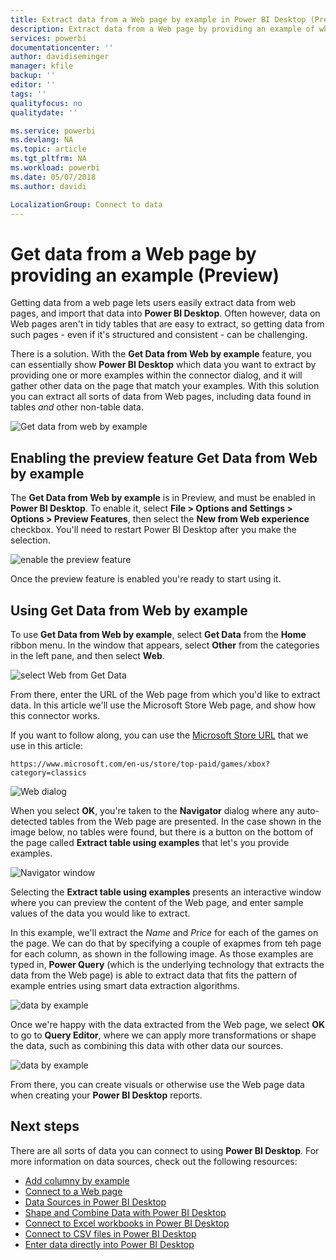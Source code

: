 ```yaml
---
title: Extract data from a Web page by example in Power BI Desktop (Preview)
description: Extract data from a Web page by providing an example of what you want to pull
services: powerbi
documentationcenter: ''
author: davidiseminger
manager: kfile
backup: ''
editor: ''
tags: ''
qualityfocus: no
qualitydate: ''

ms.service: powerbi
ms.devlang: NA
ms.topic: article
ms.tgt_pltfrm: NA
ms.workload: powerbi
ms.date: 05/07/2018
ms.author: davidi

LocalizationGroup: Connect to data
---
```

# Get data from a Web page by providing an example (Preview)

Getting data from a web page lets users easily extract data from web pages, and import that data into **Power BI Desktop**. Often however, data on Web pages aren't in tidy tables that are easy to extract, so getting data from such pages - even if it's structured and consistent -  can be challenging. 

There is a solution. With the **Get Data from Web by example** feature, you can essentially show **Power BI Desktop** which data you want to extract by providing one or more examples within the connector dialog, and it will gather other data on the page that match your examples. With this solution you can extract all sorts of data from Web pages, including  data found in tables *and* other non-table data. 

![Get data from web by example](media/desktop-connect-to-web-by-example/web-by-example_01.png)


## Enabling the preview feature Get Data from Web by example

The **Get Data from Web by example** is in Preview, and must be enabled in **Power BI Desktop**. To enable it, select **File > Options and Settings > Options > Preview Features**, then select the **New from Web experience** checkbox. You'll need to restart Power BI Desktop after you make the selection.

![enable the preview feature](media/desktop-connect-to-web-by-example/web-by-example_02.png)

Once the preview feature is enabled you're ready to start using it. 

## Using Get Data from Web by example

To use **Get Data from Web by example**, select **Get Data** from the **Home** ribbon menu. In the window that appears, select **Other** from the categories in the left pane, and then select **Web**.

![select Web from Get Data](media/desktop-connect-to-web-by-example/web-by-example_03.png)

From there, enter the URL of the Web page from which you'd like to extract data. In this article we'll use the Microsoft Store Web page, and show how this connector works. 

If you want to follow along, you can use the [Microsoft Store URL](https://www.microsoft.com/en-us/store/top-paid/games/xbox?category=classics) that we use in this article:

    https://www.microsoft.com/en-us/store/top-paid/games/xbox?category=classics

![Web dialog](media/desktop-connect-to-web-by-example/web-by-example_04.png)

When you select **OK**, you're taken to the **Navigator** dialog where any auto-detected tables from the Web page are presented. In the case shown in the image below, no tables were found, but there is a button on the bottom of the page called **Extract table using examples** that let's you provide examples.


![Navigator window](media/desktop-connect-to-web-by-example/web-by-example_05.png)

Selecting the **Extract table using examples** presents an interactive window where you can preview the content of the Web page, and enter sample values of the data you would like to extract. 

In this example, we'll extract the *Name* and *Price* for each of the games on the page. We can do that by specifying a couple of exapmes from teh page for each column, as shown in the following image. As those examples are typed in, **Power Query** (which is the underlying technology that extracts the data from the Web page) is able to extract data that fits the pattern of example entries using smart data extraction algorithms.

![data by example](media/desktop-connect-to-web-by-example/web-by-example_06.png)

Once we're happy with the data extracted from the Web page, we select **OK** to go to **Query Editor**, where we can apply more transformations or shape the data, such as combining this data with other data our sources.

![data by example](media/desktop-connect-to-web-by-example/web-by-example_07.png)

From there, you can create visuals or otherwise use the Web page data when creating your **Power BI Desktop** reports.


## Next steps
There are all sorts of data you can connect to using **Power BI Desktop**. For more information on data sources, check out the following resources:

* [Add columny by example](desktop-add-column-from-example.md)
* [Connect to a Web page](desktop-connect-to-web.md)
* [Data Sources in Power BI Desktop](desktop-data-sources.md)
* [Shape and Combine Data with Power BI Desktop](desktop-shape-and-combine-data.md)
* [Connect to Excel workbooks in Power BI Desktop](desktop-connect-excel.md)   
* [Connect to CSV files in Power BI Desktop](desktop-connect-csv.md)   
* [Enter data directly into Power BI Desktop](desktop-enter-data-directly-into-desktop.md)   

